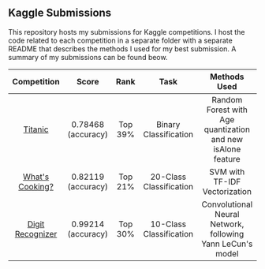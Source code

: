 ## Kaggle Submissions

This repository hosts my submissions for Kaggle competitions. I host the code related to each competition in a separate folder with a separate README that describes the methods I used for my best submission. A summary of my submissions can be found beow.

| Competition | Score | Rank | Task | Methods Used |
|:-----------:|:-----:|:----:|:----:|:-----------:|
| [Titanic](https://www.kaggle.com/c/titanic) | 0.78468 (accuracy) | Top 39% | Binary Classification | Random Forest with Age quantization and new isAlone feature |
| [What's Cooking?](https://www.kaggle.com/c/whats-cooking-kernels-only) | 0.82119 (accuracy) | Top 21% | 20-Class Classification | SVM with TF-IDF Vectorization |
| [Digit Recognizer](https://www.kaggle.com/c/digit-recognizer) | 0.99214 (accuracy) | Top 30% | 10-Class Classification | Convolutional Neural Network, following Yann LeCun's model |
